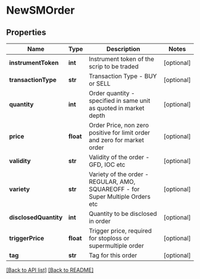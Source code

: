 # NewSMOrder

## Properties
Name | Type | Description | Notes
------------ | ------------- | ------------- | -------------
**instrumentToken** | **int** | Instrument token of the scrip to be traded | [optional] 
**transactionType** | **str** | Transaction Type - BUY or SELL | [optional] 
**quantity** | **int** | Order quantity - specified in same unit as quoted in market depth | [optional] 
**price** | **float** | Order Price, non zero positive for limit order and zero for market order | [optional] 
**validity** | **str** | Validity of the order - GFD, IOC etc | [optional] 
**variety** | **str** | Variety of the order - REGULAR, AMO, SQUAREOFF - for Super Multiple Orders etc | [optional] 
**disclosedQuantity** | **int** | Quantity to be disclosed in order | [optional] 
**triggerPrice** | **float** | Trigger price, required for stoploss or supermultiple order | [optional] 
**tag** | **str** | Tag for this order | [optional] 

[[Back to API list]](../README.md#documentation-for-api-endpoints) [[Back to README]](../README.md)



